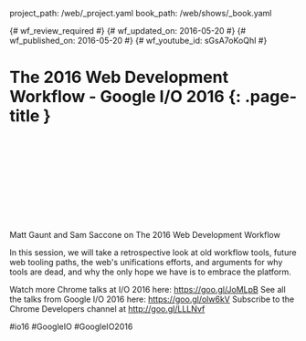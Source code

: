 project_path: /web/_project.yaml
book_path: /web/shows/_book.yaml

{# wf_review_required #}
{# wf_updated_on: 2016-05-20 #}
{# wf_published_on: 2016-05-20 #}
{# wf_youtube_id: sGsA7oKoQhI #}

# The 2016 Web Development Workflow - Google I/O 2016 {: .page-title }


<div class="video-wrapper">
  <iframe class="devsite-embedded-youtube-video" data-video-id="sGsA7oKoQhI"
          data-autohide="1" data-showinfo="0" frameborder="0" allowfullscreen>
  </iframe>
</div>


Matt Gaunt and Sam Saccone on The 2016 Web Development Workflow

In this session, we will take a retrospective look at old workflow tools, future web tooling paths, the web's unifications efforts, and arguments for why tools are dead, and why the only hope we have is to embrace the platform.

Watch more Chrome talks at I/O 2016 here: https://goo.gl/JoMLpB 
See all the talks from Google I/O 2016 here: https://goo.gl/olw6kV
Subscribe to the Chrome Developers channel at http://goo.gl/LLLNvf 

#io16 #GoogleIO #GoogleIO2016
